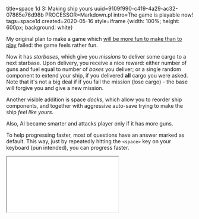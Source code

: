 title=space 1d 3: Making ship yours
uuid=9109f990-c419-4a29-ac32-07865e76d98b
PROCESSOR=Markdown.pl
intro=The game is playable now!
tags=space1d
created=2020-05-16
style=iframe {width: 100%; height: 600px; background: white}

My original plan to make a game which [will be more fun to make than to play][l1] failed: the game feels rather fun.

Now it has _starbases_, which give you _missions_ to deliver some cargo to a next starbase.
Upon delivery, you receive a nice reward:
either number of guns and fuel equal to number of _boxes_ you deliver;
or a single random component to extend your ship, if you delivered **all** cargo you were asked.
Note that it's not a big deal if if you fail the mission (lose cargo) - the base will forgive you and give a new mission.

Another visible addition is space _docks_, which allow you to reorder ship components, and together with aggressive auto-save trying to make the ship _feel like yours_.

Also, AI became smarter and attacks player only if it has more guns.

To help progressing faster, most of questions have an answer marked as default.
This way, just by repeatedly hitting the `<space>` key on your keyboard (pun intended), you can progress faster.

<iframe src="space-1d-3-making-ship-yours.htm"></iframe>

[l1]: space-1d-0-idea.html

